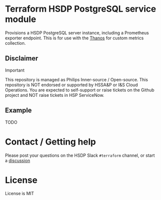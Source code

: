 # Terraform HSDP PostgreSQL service module

Provisions a HSDP PostgreSQL server instance, including a Prometheus exporter endpoint. This is for 
use with the [Thanos](https://registry.terraform.io/modules/philips-labs/thanos/cloudfoundry/latest) for custom metrics collection.

## Disclaimer

> [!Important]
> This repository is managed as Philips Inner-source / Open-source.
> This repository is NOT endorsed or supported by HSSA&P or I&S Cloud Operations.
> You are expected to self-support or raise tickets on the Github project and NOT raise tickets in HSP ServiceNow.

## Example 

TODO

<!--- BEGIN_TF_DOCS --->
<!--- END_TF_DOCS --->

# Contact / Getting help

Please post your questions on the HSDP Slack `#terraform` channel, or start a [discussion](https://github.com/philips-labs/terraform-hsdp-postgres-service/discussions)

# License

License is MIT
